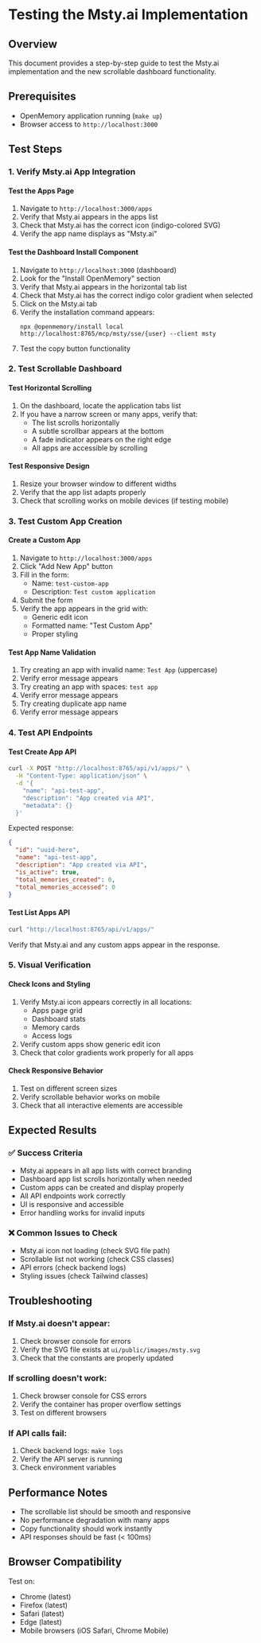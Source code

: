 # Testing the Msty.ai Implementation

## Overview
This document provides a step-by-step guide to test the Msty.ai implementation and the new scrollable dashboard functionality.

## Prerequisites
- OpenMemory application running (`make up`)
- Browser access to `http://localhost:3000`

## Test Steps

### 1. Verify Msty.ai App Integration

#### Test the Apps Page
1. Navigate to `http://localhost:3000/apps`
2. Verify that Msty.ai appears in the apps list
3. Check that Msty.ai has the correct icon (indigo-colored SVG)
4. Verify the app name displays as "Msty.ai"

#### Test the Dashboard Install Component
1. Navigate to `http://localhost:3000` (dashboard)
2. Look for the "Install OpenMemory" section
3. Verify that Msty.ai appears in the horizontal tab list
4. Check that Msty.ai has the correct indigo color gradient when selected
5. Click on the Msty.ai tab
6. Verify the installation command appears:
   ```
   npx @openmemory/install local http://localhost:8765/mcp/msty/sse/{user} --client msty
   ```
7. Test the copy button functionality

### 2. Test Scrollable Dashboard

#### Test Horizontal Scrolling
1. On the dashboard, locate the application tabs list
2. If you have a narrow screen or many apps, verify that:
   - The list scrolls horizontally
   - A subtle scrollbar appears at the bottom
   - A fade indicator appears on the right edge
   - All apps are accessible by scrolling

#### Test Responsive Design
1. Resize your browser window to different widths
2. Verify that the app list adapts properly
3. Check that scrolling works on mobile devices (if testing mobile)

### 3. Test Custom App Creation

#### Create a Custom App
1. Navigate to `http://localhost:3000/apps`
2. Click "Add New App" button
3. Fill in the form:
   - Name: `test-custom-app`
   - Description: `Test custom application`
4. Submit the form
5. Verify the app appears in the grid with:
   - Generic edit icon
   - Formatted name: "Test Custom App"
   - Proper styling

#### Test App Name Validation
1. Try creating an app with invalid name: `Test App` (uppercase)
2. Verify error message appears
3. Try creating an app with spaces: `test app`
4. Verify error message appears
5. Try creating duplicate app name
6. Verify error message appears

### 4. Test API Endpoints

#### Test Create App API
```bash
curl -X POST "http://localhost:8765/api/v1/apps/" \
  -H "Content-Type: application/json" \
  -d '{
    "name": "api-test-app",
    "description": "App created via API",
    "metadata": {}
  }'
```

Expected response:
```json
{
  "id": "uuid-here",
  "name": "api-test-app",
  "description": "App created via API",
  "is_active": true,
  "total_memories_created": 0,
  "total_memories_accessed": 0
}
```

#### Test List Apps API
```bash
curl "http://localhost:8765/api/v1/apps/"
```

Verify that Msty.ai and any custom apps appear in the response.

### 5. Visual Verification

#### Check Icons and Styling
1. Verify Msty.ai icon appears correctly in all locations:
   - Apps page grid
   - Dashboard stats
   - Memory cards
   - Access logs
2. Verify custom apps show generic edit icon
3. Check that color gradients work properly for all apps

#### Check Responsive Behavior
1. Test on different screen sizes
2. Verify scrollable behavior works on mobile
3. Check that all interactive elements are accessible

## Expected Results

### ✅ Success Criteria
- Msty.ai appears in all app lists with correct branding
- Dashboard app list scrolls horizontally when needed
- Custom apps can be created and display properly
- All API endpoints work correctly
- UI is responsive and accessible
- Error handling works for invalid inputs

### ❌ Common Issues to Check
- Msty.ai icon not loading (check SVG file path)
- Scrollable list not working (check CSS classes)
- API errors (check backend logs)
- Styling issues (check Tailwind classes)

## Troubleshooting

### If Msty.ai doesn't appear:
1. Check browser console for errors
2. Verify the SVG file exists at `ui/public/images/msty.svg`
3. Check that the constants are properly updated

### If scrolling doesn't work:
1. Check browser console for CSS errors
2. Verify the container has proper overflow settings
3. Test on different browsers

### If API calls fail:
1. Check backend logs: `make logs`
2. Verify the API server is running
3. Check environment variables

## Performance Notes
- The scrollable list should be smooth and responsive
- No performance degradation with many apps
- Copy functionality should work instantly
- API responses should be fast (< 100ms)

## Browser Compatibility
Test on:
- Chrome (latest)
- Firefox (latest)
- Safari (latest)
- Edge (latest)
- Mobile browsers (iOS Safari, Chrome Mobile) 